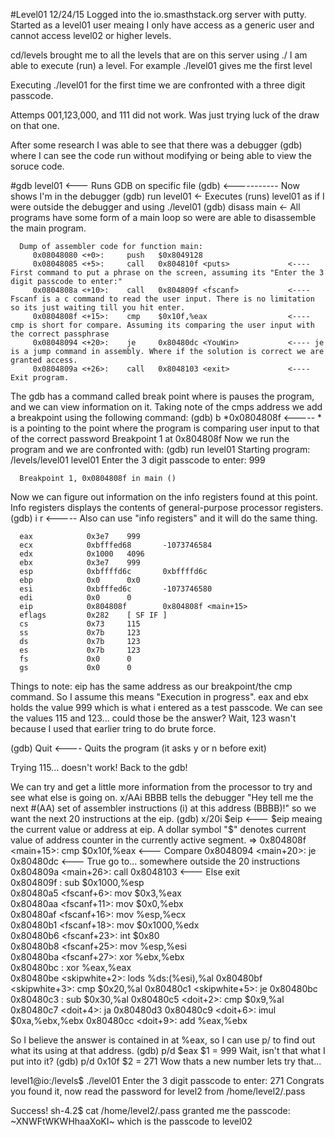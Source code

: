 #Level01
12/24/15
Logged into the io.smasthstack.org server with putty. 
Started as a level01 user meaing I only have access as a generic user and cannot access level02 or higher levels.

cd/levels brought me to all the levels that are on this server
using ./ I am able to execute (run) a level. For example ./level01 gives me the first level

Executing ./level01 for the first time we are confronted with a three digit passcode.

Attemps 001,123,000, and 111 did not work. Was just trying luck of the draw on that one. 

After some research I was able to see that there was a debugger (gdb) where I can see the code run without modifying or being able to view the soruce code.

#gdb level01        <--- Runs GDB on specific file
(gdb)       <----------- Now shows I'm in the debugger
(gdb) run level01     <- Executes (runs) level01 as if I were outside the debugger and using ./level01
(gdb) disass main     <- All programs have some form of a main loop so were are able to disassemble the main program.
      
      Dump of assembler code for function main:
         0x08048080 <+0>:     push   $0x8049128
         0x08048085 <+5>:     call   0x804810f <puts>             <---- First command to put a phrase on the screen, assuming its "Enter the 3 digit passcode to enter:"
         0x0804808a <+10>:    call   0x804809f <fscanf>           <---- Fscanf is a c command to read the user input. There is no limitation so its just waiting till you hit enter.
         0x0804808f <+15>:    cmp    $0x10f,%eax                  <---- cmp is short for compare. Assuming its comparing the user input with the correct passphrase
         0x08048094 <+20>:    je     0x80480dc <YouWin>           <---- je is a jump command in assembly. Where if the solution is correct we are granted access.
         0x0804809a <+26>:    call   0x8048103 <exit>             <---- Exit program.

The gdb has a command called break point where is pauses the program, and we can view information on it. Taking note of the cmps address we add a breakpoint using the following command:
(gdb) b *0x0804808f   <----- * is a pointing to the point where the program is comparing user input to that of the correct password
      Breakpoint 1 at 0x804808f
Now we run the program and we are confronted with:
      (gdb) run level01
      Starting program: /levels/level01 level01
      Enter the 3 digit passcode to enter: 999
      
      Breakpoint 1, 0x0804808f in main ()

Now we can figure out information on the info registers found at this point. Info registers displays the contents of general-purpose processor registers.
(gdb) i r <----- Also can use "info registers" and it will do the same thing.

      eax            0x3e7    999
      ecx            0xbfffed68       -1073746584
      edx            0x1000   4096
      ebx            0x3e7    999
      esp            0xbffffd6c       0xbffffd6c
      ebp            0x0      0x0
      esi            0xbfffed6c       -1073746580
      edi            0x0      0
      eip            0x804808f        0x804808f <main+15>
      eflags         0x282    [ SF IF ]
      cs             0x73     115
      ss             0x7b     123
      ds             0x7b     123
      es             0x7b     123
      fs             0x0      0
      gs             0x0      0

Things to note: 
      eip has the same address as our breakpoint/the cmp command. So I assume this means "Execution in progress".
      eax and ebx holds the value 999 which is what i entered as a test passcode.
      We can see the values 115 and 123... could those be the answer? Wait, 123 wasn't because I used that earlier tring to do brute force.

(gdb) Quit <---- Quits the program (it asks y or n before exit)

Trying 115... doesn't work! Back to the gdb!

We can try and get a little more information from the processor to try and see what else is going on. 
x/AAi BBBB  tells the debugger "Hey tell me the next #(AA) set of assembler instructions (i) at this address (BBBB)!"
so we want the next 20 instructions at the eip.
(gdb) x/20i $eip              <--- $eip meaing the current value or address at eip. A dollar symbol "$" denotes current value of address counter in the currently active segment.
      => 0x804808f <main+15>: cmp    $0x10f,%eax            <--- Compare
         0x8048094 <main+20>: je     0x80480dc <YouWin>     <--- True go to... somewhere outside the 20 instructions
         0x804809a <main+26>: call   0x8048103 <exit>       <--- Else exit          
         0x804809f <fscanf>:  sub    $0x1000,%esp                                   
         0x80480a5 <fscanf+6>:        mov    $0x3,%eax                              
         0x80480aa <fscanf+11>:       mov    $0x0,%ebx                                 
         0x80480af <fscanf+16>:       mov    %esp,%ecx                              
         0x80480b1 <fscanf+18>:       mov    $0x1000,%edx                           
         0x80480b6 <fscanf+23>:       int    $0x80                                  
         0x80480b8 <fscanf+25>:       mov    %esp,%esi                              
         0x80480ba <fscanf+27>:       xor    %ebx,%ebx                              
         0x80480bc <skipwhite>:       xor    %eax,%eax      
         0x80480be <skipwhite+2>:     lods   %ds:(%esi),%al
         0x80480bf <skipwhite+3>:     cmp    $0x20,%al
         0x80480c1 <skipwhite+5>:     je     0x80480bc <skipwhite>
         0x80480c3 <doit>:    sub    $0x30,%al
         0x80480c5 <doit+2>:  cmp    $0x9,%al
         0x80480c7 <doit+4>:  ja     0x80480d3 <exitscanf>
         0x80480c9 <doit+6>:  imul   $0xa,%ebx,%ebx
         0x80480cc <doit+9>:  add    %eax,%ebx

So I believe the answer is contained in at %eax, so I can use p/ to find out what its using at that address. 
(gdb) p/d $eax
$1 = 999
Wait, isn't that what I put into it?
(gdb) p/d 0x10f
$2 = 271
Wow thats a new number lets try that...

level1@io:/levels$ ./level01
Enter the 3 digit passcode to enter: 271
Congrats you found it, now read the password for level2 from /home/level2/.pass

Success! 
sh-4.2$ cat /home/level2/.pass granted me the passcode: ~XNWFtWKWHhaaXoKI~ which is the passcode to level02
